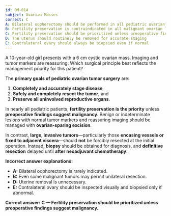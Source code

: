 ```yaml
---
id: OM-014
subject: Ovarian Masses
correct: C
A: Bilateral oophorectomy should be performed in all pediatric ovarian masses to prevent recurrence
B: Fertility preservation is contraindicated in all malignant ovarian lesions
C: Fertility preservation should be prioritized unless preoperative findings suggest malignancy
D: The uterus should routinely be removed for accurate staging
E: Contralateral ovary should always be biopsied even if normal
---
```


A 10-year-old girl presents with a 6 cm cystic ovarian mass. Imaging and tumor markers are reassuring. Which surgical principle best reflects the management priority for this patient?

<!-- EXPLANATION -->

The **primary goals of pediatric ovarian tumor surgery** are:
1. **Completely and accurately stage disease**,  
2. **Safely and completely resect the tumor**, and  
3. **Preserve all uninvolved reproductive organs**.

In nearly all pediatric patients, **fertility preservation is the priority** unless **preoperative findings suggest malignancy**. Benign or indeterminate lesions with normal tumor markers and reassuring imaging should be managed with **ovarian-sparing excision**.  

In contrast, **large, invasive tumors**—particularly those **encasing vessels or fixed to adjacent viscera**—should **not** be forcibly resected at the initial operation. Instead, **biopsy** should be obtained for diagnosis, and **definitive resection** delayed until **after neoadjuvant chemotherapy**.  

**Incorrect answer explanations:**
- **A:** Bilateral oophorectomy is rarely indicated.  
- **B:** Even some malignant tumors may permit unilateral resection.  
- **D:** Uterine removal is unnecessary.  
- **E:** Contralateral ovary should be inspected visually and biopsied only if abnormal.

**Correct answer: C — Fertility preservation should be prioritized unless preoperative findings suggest malignancy.**
